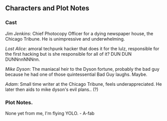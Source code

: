 ## Characters and Plot Notes
### Cast

_Jim Jenkins_: Chief Photocopy Officer for a dying newspaper house, the Chicago Tribune. He is unimpressive and underwhelming.

_Lost Alice_: amoral techpunk hacker that does it for the lulz, responsible for the first hacking but is she responsible for all of it? DUN DUN DUNNnnNNNnn.

_Mike Dyson_: The maniacal heir to the Dyson fortune, probably the bad guy because he had one of those quintessential Bad Guy laughs. Maybe.

_Adam_: Small time writer at the Chicago Tribune, feels underappreciated. He later then aids to mike dyson's evil plans.. (?)


### Plot Notes.

None yet from me, I'm flying YOLO. - A-fab
